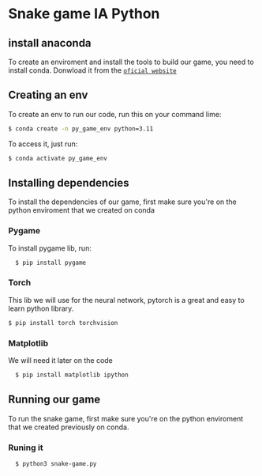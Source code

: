 # Snake game IA Python
## install anaconda
To create an enviroment and install the tools to build our game, you need to install conda. Donwload it from the [`oficial website`](https://docs.conda.io/projects/conda/en/latest/user-guide/install/index.html)

## Creating an env
  To create an env to run our code, run this on your command lime: 
  ```bash
  $ conda create -n py_game_env python=3.11
  ```
  To access it, just run:
  ```bash
  $ conda activate py_game_env
  ```

## Installing dependencies
  To install the dependencies of our game, first make sure you're on the python enviroment that we created on conda
  ### Pygame
  To install pygame lib, run: 
  ```bash
    $ pip install pygame
  ```
  ### Torch
  This lib we will use for the neural network, pytorch is a great and easy to learn python library.
  ```bash
  $ pip install torch torchvision
  ```
  ### Matplotlib
  We will need it later on the code
  ```bash
    $ pip install matplotlib ipython
  ```

## Running our game
  To run the snake game, first make sure you're on the python enviroment that we created previously on conda.

  ### Runing it
  ```bash
    $ python3 snake-game.py
  ```
